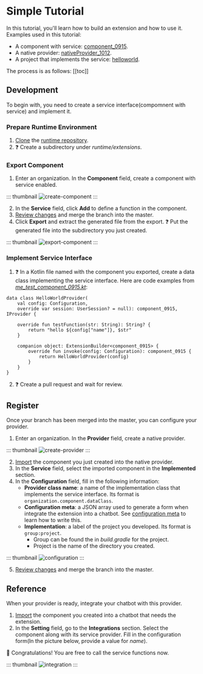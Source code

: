 # Simple Tutorial

In this tutorial, you'll learn how to build an extension and how to use it. Examples used in this tutorial:
- A component with service: [component_0915](https://build.framely.ai/org/625e2f3cd31e3de801ef5a93/agent/6322b5cb5bc5f3543eeabd33/service_schema). 
- A native provider: [nativeProvider_1012](https://build.framely.ai/org/625e2f3cd31e3de801ef5a93/agent/63461f5b4ea6284787bcbc46/service_scheman).
- A project that implements the service: [helloworld](https://github.com/opencui/runtime/tree/main/extensions/helloworld).

The process is as follows:
[[toc]]

## Development
To begin with, you need to create a service interface(compomnent with service) and implement it.
### Prepare Runtime Environment

1. [Clone](https://docs.github.com/en/repositories/creating-and-managing-repositories/cloning-a-repository) the [runtime repository](https://github.com/opencui/runtime).
2. ❓ Create a subdirectory under _runtime/extensions_. 

### Export Component

1. Enter an organization. In the **Component** field, create a component with service enabled.

::: thumbnail
![create-component](/images/extensions/tutorial/create-component.png)
:::

2. In the **Service** field, click **Add** to define a function in the component. 
3. [Review changes](../platform/versioncontrol.md#review-changes) and merge the branch into the master.
4. Click **Export** and extract the generated file from the export. ❓  Put the generated file into the subdirectory you just created.

::: thumbnail
![export-component](/images/extensions/tutorial/export-component.png)
:::

### Implement Service Interface

1. ❓ In a Kotlin file named with the component you exported, create a data class implementing the service interface. Here are code examples from [*me_test_component_0915.kt*](https://github.com/opencui/runtime/blob/main/extensions/helloworld/src/main/kotlin/me/test/component_0915/me_test_component_0915.kt):
```kotlin{1,6-8,11-15}
data class HelloWorldProvider(
    val config: Configuration,
    override var session: UserSession? = null): component_0915, IProvider {

    override fun testFunction(str: String): String? {
        return "hello ${config["name"]}, $str"
    }
    
    companion object: ExtensionBuilder<component_0915> {
        override fun invoke(config: Configuration): component_0915 {
            return HelloWorldProvider(config)
        }
    }
}
```
2. ❓ Create a pull request and wait for review.

## Register

Once your branch has been merged into the master, you can configure your provider.

1. Enter an organization. In the **Provider** field, create a native provider.

::: thumbnail
![create-provider](/images/extensions/tutorial/create-provider.png)
:::

2. [Import](../platform/reusability.md#how-to-use) the component you just created into the native provider.
3. In the **Service** field, select the imported component in the **Implemented** section.
4. In the **Configuration** field, fill in the following information:
   - **Provider class name**: a name of the implementation class that implements the service interface. Its format is `organization.component.dataClass`. 
   - **Configuration meta**: a JSON array used to generate a form when integrate the extension into a chatbot. See [configuration meta](./extension.md#configuration-meta) to learn how to write this.
   - **Implementation**: a label of the project you developed. Its format is `group:project`.
      - Group can be found the in *build.gradle* for the project.
      - Project is the name of the directory you created.
     
::: thumbnail
![configuration](/images/extensions/tutorial/configuration.png)
:::

5. [Review changes](../platform/versioncontrol.md#review-changes) and merge the branch into the master.


## Reference
When your provider is ready, integrate your chatbot with this provider. 

1. [Import](../platform/reusability.md#how-to-use) the component you created into a chatbot that needs the extension.
2. In the **Setting** field, go to the **Integrations** section. Select the component along with its service provider. Fill in the configuration form(In the picture below, provide a value for _name_).

:tada: Congratulations! You are free to call the service functions now.

::: thumbnail
![integration](/images/extensions/tutorial/integration.png)
:::


